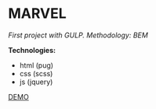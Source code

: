# MARVEL
*First project with GULP. Methodology: BEM*

**Technologies:**
* html (pug) 
* css (scss)
* js (jquery)

[DEMO](https://katiailchenko.github.io/marvel/dist/index.html)